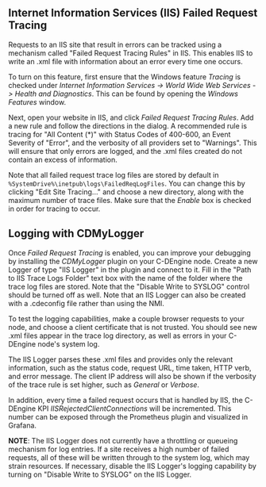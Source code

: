 ## Internet Information Services (IIS) Failed Request Tracing
Requests to an IIS site that result in errors can be tracked using a mechanism called "Failed Request Tracing Rules" in IIS.  This enables IIS to write an .xml file with information about an error every time one occurs.

To turn on this feature, first ensure that the Windows feature *Tracing* is checked under *Internet Information Services -> World Wide Web Services -> Health and Diagnostics*.  This can be found by opening the *Windows Features* window.

Next, open your website in IIS, and click *Failed Request Tracing Rules*.  Add a new rule and follow the directions in the dialog.  A recommended rule is tracing for "All Content (*)" with Status Codes of 400-600, an Event Severity of "Error", and the verbosity of all providers set to "Warnings".  This will ensure that only errors are logged, and the .xml files created do not contain an excess of information.

Note that all failed request trace log files are stored by default in `%SystemDrive%\inetpub\logs\FailedReqLogFiles`.  You can change this by clicking "Edit Site Tracing..." and choose a new directory, along with the maximum number of trace files.  Make sure that the *Enable* box is checked in order for tracing to occur.

## Logging with CDMyLogger
Once *Failed Request Tracing* is enabled, you can improve your debugging by installing the *CDMyLogger* plugin on your C-DEngine node.  Create a new Logger of type "IIS Logger" in the plugin and connect to it.  Fill in the "Path to IIS Trace Logs Folder" text box with the name of the folder where the trace log files are stored.  Note that the "Disable Write to SYSLOG" control should be turned off as well.  Note that an IIS Logger can also be created with a .cdeconfig file rather than using the NMI.

To test the logging capabilities, make a couple browser requests to your node, and choose a client certificate that is not trusted.  You should see new .xml files appear in the trace log directory, as well as errors in your C-DEngine node's system log.

The IIS Logger parses these .xml files and provides only the relevant information, such as the status code, request URL, time taken, HTTP verb, and error message.  The client IP address will also be shown if the verbosity of the trace rule is set higher, such as *General* or *Verbose*.

In addition, every time a failed request occurs that is handled by IIS, the C-DEngine KPI *IISRejectedClientConnections* will be incremented.  This number can be exposed through the Prometheus plugin and visualized in Grafana.

**NOTE**:  The IIS Logger does not currently have a throttling or queueing mechanism for log entries.  If a site receives a high number of failed requests, all of these will be written through to the system log, which may strain resources.  If necessary, disable the IIS Logger's logging capability by turning on "Disable Write to SYSLOG" on the IIS Logger.